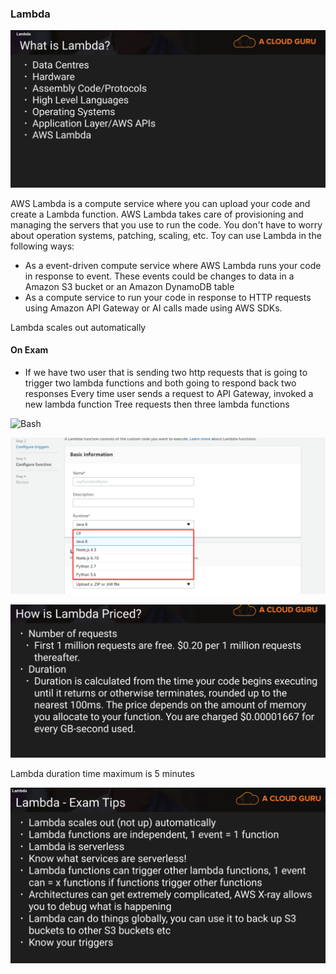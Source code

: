 ### Lambda

![Bash](../../images/EC2/what_is_lambda.png)

AWS Lambda is a compute service where you can upload your code
and create a Lambda function. AWS Lambda takes care of provisioning
and managing the servers that you use to run the code.
You don't have to worry about operation systems, patching, scaling, etc.
Toy can use Lambda in the following ways:
 - As a event-driven compute service where AWS Lambda runs your code in response
 to event. These events could be changes to data in a Amazon S3 bucket or
 an Amazon DynamoDB table
 - As a compute service to run your code in response to HTTP requests using 
 Amazon API Gateway or AI calls made using AWS SDKs.
 
 Lambda scales out automatically
 
#### On Exam 
- If we have two user that is sending two http requests that is going to 
 trigger two lambda functions and both going to respond back two responses
 Every time user sends a request to API Gateway, invoked a new lambda function
 Tree requests then three lambda functions
 
 ![Bash](../images/EC2/what_is_lambda_http_requests.png)
 
 ![Bash](../../images/EC2/languages.png)
 
 ![Bash](../../images/EC2/lambda_priced.png)
 

 Lambda duration time maximum is 5 minutes

 
![Bash](../../images/EC2/lambda_exam_tips.png)

